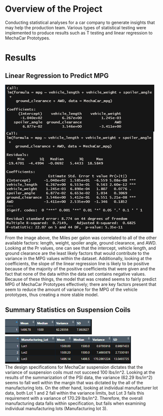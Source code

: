# Overview of the Project
Conducting statistical analyses for a car company to generate insights that may help the production team. Various types of statistical testing were implemented to produce results such as T testing and linear regression to MechaCar Prototypes.

# Results
## Linear Regression to Predict MPG
![results](https://github.com/pmercado625/MechaCar_Statistical_Analysis/blob/main/images/D1.png?raw=true)  
From the image above, the Miles per galon was correlated to all of the other available factors: length, weight, spoiler angle, ground clearance, and AWD. Looking at the Pr values, one can see that the intercept, vehicle length, and ground clearance are the least likely factors that would contribute to the variance in the MPG values within the dataset. Additionally, looking at the coefficients, the slope of the linear regression line is likely to be positive because of the majority of the positive coefficients that were given and the fact that none of the data within the data set contains negative values. Because of these things, the model that was created seems to fairly predict MPG of MechaCar Prototypes effectively; there are key factors present that seem to reduce the amount of variance for the MPG of the vehicle prototypes, thus creating a more stable model.
## Summary Statistics on Suspension Coils
![results](https://github.com/pmercado625/MechaCar_Statistical_Analysis/blob/main/images/D2Total.png?raw=true)
![results](https://github.com/pmercado625/MechaCar_Statistical_Analysis/blob/main/images/D2Lot.png?raw=true)  
The design specifications for MechaCar suspension dictates that the variance of suspension coils must not succeed 100 lbs/in^2.  Looking at the results of the summarization of the PSI data, the variance (62.29 lbs/in^2) seems to fall well within the margin that was dictated by the all of the manufacturing lots. On the other hand, looking at individual manufacturer lot data, both Lot 1 and 2 fall within the variance limits, but Lot 3 fails this requirement with a variance of 170.29 lbs/in^2. Therefore, the overall manufacturing data falls within specification, but fails when examining individual manufacturing lots (Manufacturing lot 3).

